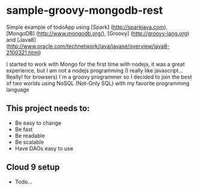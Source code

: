 # sample-groovy-mongodb-rest
Simple example of todoApp using [Spark] (http://sparkjava.com), [MongoDB] (http://www.mongodb.org/), [Groovy] (http://groovy-lang.org) and [Java8] (http://www.oracle.com/technetwork/java/javase/overview/java8-2100321.html)

I started to work with Mongo for the first time with nodejs, it was a great experience, but I am not a nodejs programming (I really like javascript... Really! for browsers) I`m a groovy programmer so I decided to join the best of two worlds using NoSQL (Not-Only SQL) with my favorite programming language

## This project needs to:
- Be easy to change
- Be fast
- Be readable
- Be scalable
- Have DAOs easy to use

## Cloud 9 setup
- Todo...
